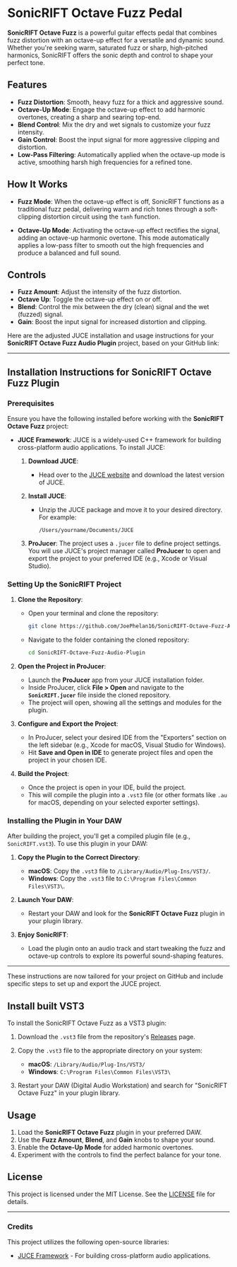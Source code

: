 # SonicRIFT Octave Fuzz Pedal

**SonicRIFT Octave Fuzz** is a powerful guitar effects pedal that combines fuzz distortion with an octave-up effect for a versatile and dynamic sound. Whether you're seeking warm, saturated fuzz or sharp, high-pitched harmonics, SonicRIFT offers the sonic depth and control to shape your perfect tone.

## Features

- **Fuzz Distortion**: Smooth, heavy fuzz for a thick and aggressive sound.
- **Octave-Up Mode**: Engage the octave-up effect to add harmonic overtones, creating a sharp and searing top-end.
- **Blend Control**: Mix the dry and wet signals to customize your fuzz intensity.
- **Gain Control**: Boost the input signal for more aggressive clipping and distortion.
- **Low-Pass Filtering**: Automatically applied when the octave-up mode is active, smoothing harsh high frequencies for a refined tone.

## How It Works

- **Fuzz Mode**: When the octave-up effect is off, SonicRIFT functions as a traditional fuzz pedal, delivering warm and rich tones through a soft-clipping distortion circuit using the `tanh` function.
  
- **Octave-Up Mode**: Activating the octave-up effect rectifies the signal, adding an octave-up harmonic overtone. This mode automatically applies a low-pass filter to smooth out the high frequencies and produce a balanced and full sound.

## Controls

- **Fuzz Amount**: Adjust the intensity of the fuzz distortion.
- **Octave Up**: Toggle the octave-up effect on or off.
- **Blend**: Control the mix between the dry (clean) signal and the wet (fuzzed) signal.
- **Gain**: Boost the input signal for increased distortion and clipping.

Here are the adjusted JUCE installation and usage instructions for your **SonicRIFT Octave Fuzz Audio Plugin** project, based on your GitHub link:

---

## Installation Instructions for **SonicRIFT Octave Fuzz** Plugin

### Prerequisites

Ensure you have the following installed before working with the **SonicRIFT Octave Fuzz** project:

- **JUCE Framework**: JUCE is a widely-used C++ framework for building cross-platform audio applications. To install JUCE:
  
  1. **Download JUCE**:
     - Head over to the [JUCE website](https://juce.com/get-juce) and download the latest version of JUCE.
  
  2. **Install JUCE**:
     - Unzip the JUCE package and move it to your desired directory. For example:
       ```
       /Users/yourname/Documents/JUCE
       ```

  3. **ProJucer**: The project uses a `.jucer` file to define project settings. You will use JUCE's project manager called **ProJucer** to open and export the project to your preferred IDE (e.g., Xcode or Visual Studio).

### Setting Up the SonicRIFT Project

1. **Clone the Repository**:
   - Open your terminal and clone the repository:
     ```bash
     git clone https://github.com/JoePhelan16/SonicRIFT-Octave-Fuzz-Audio-Plugin.git
     ```
   - Navigate to the folder containing the cloned repository:
     ```bash
     cd SonicRIFT-Octave-Fuzz-Audio-Plugin
     ```

2. **Open the Project in ProJucer**:
   - Launch the **ProJucer** app from your JUCE installation folder.
   - Inside ProJucer, click **File > Open** and navigate to the **`SonicRIFT.jucer`** file inside the cloned repository.
   - The project will open, showing all the settings and modules for the plugin.

3. **Configure and Export the Project**:
   - In ProJucer, select your desired IDE from the "Exporters" section on the left sidebar (e.g., Xcode for macOS, Visual Studio for Windows).
   - Hit **Save and Open in IDE** to generate project files and open the project in your chosen IDE.

4. **Build the Project**:
   - Once the project is open in your IDE, build the project.
   - This will compile the plugin into a `.vst3` file (or other formats like `.au` for macOS, depending on your selected exporter settings).

### Installing the Plugin in Your DAW

After building the project, you'll get a compiled plugin file (e.g., `SonicRIFT.vst3`). To use this plugin in your DAW:

1. **Copy the Plugin to the Correct Directory**:
   - **macOS**: Copy the `.vst3` file to `/Library/Audio/Plug-Ins/VST3/`.
   - **Windows**: Copy the `.vst3` file to `C:\Program Files\Common Files\VST3\`.

2. **Launch Your DAW**:
   - Restart your DAW and look for the **SonicRIFT Octave Fuzz** plugin in your plugin library.

3. **Enjoy SonicRIFT**:
   - Load the plugin onto an audio track and start tweaking the fuzz and octave-up controls to explore its powerful sound-shaping features.

--- 

These instructions are now tailored for your project on GitHub and include specific steps to set up and export the JUCE project.

## Install built VST3

To install the SonicRIFT Octave Fuzz as a VST3 plugin:

1. Download the `.vst3` file from the repository's [Releases](https://github.com/your-repo/releases) page.
2. Copy the `.vst3` file to the appropriate directory on your system:

   - **macOS**: `/Library/Audio/Plug-Ins/VST3/`
   - **Windows**: `C:\Program Files\Common Files\VST3\`

3. Restart your DAW (Digital Audio Workstation) and search for "SonicRIFT Octave Fuzz" in your plugin library.

## Usage

1. Load the **SonicRIFT Octave Fuzz** plugin in your preferred DAW.
2. Use the **Fuzz Amount**, **Blend**, and **Gain** knobs to shape your sound.
3. Enable the **Octave-Up Mode** for added harmonic overtones.
4. Experiment with the controls to find the perfect balance for your tone.

## License

This project is licensed under the MIT License. See the [LICENSE](LICENSE) file for details.

---

### Credits

This project utilizes the following open-source libraries:

- [JUCE Framework](https://juce.com/) - For building cross-platform audio applications.

